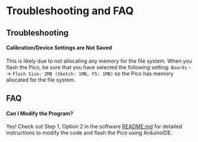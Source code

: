 # Troubleshooting and FAQ 

## Troubleshooting 

#### Calibration/Device Settings are Not Saved 
This is likely due to not allocating any memory for the file system. When you flash the Pico, be sure that you have selected the following setting: ``Boards`` --> ``Flash Size: 2MB (Sketch: 1MB, FS: 1MB)`` so the Pico has memory allocated for the file system. 


## FAQ 

#### Can I Modify the Program? 
Yes! Check out Step 1, Option 2 in the software [README.md](https://github.com/OpenDosimeter/OpenDosimeter/blob/main/software/README.md) for detailed instructions to modify the code and flash the Pico using ArduinoIDE.
